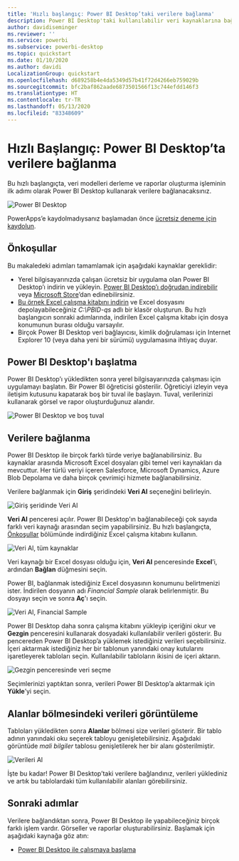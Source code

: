 ```yaml
---
title: 'Hızlı başlangıç: Power BI Desktop’taki verilere bağlanma'
description: Power BI Desktop'taki kullanılabilir veri kaynaklarına bağlanma
author: davidiseminger
ms.reviewer: ''
ms.service: powerbi
ms.subservice: powerbi-desktop
ms.topic: quickstart
ms.date: 01/10/2020
ms.author: davidi
LocalizationGroup: quickstart
ms.openlocfilehash: d689258b4e4da5349d57b41f72d4266eb759029b
ms.sourcegitcommit: bfc2baf862aade6873501566f13c744efdd146f3
ms.translationtype: HT
ms.contentlocale: tr-TR
ms.lasthandoff: 05/13/2020
ms.locfileid: "83348609"
---
```

# <a name="quickstart-connect-to-data-in-power-bi-desktop"></a>Hızlı Başlangıç: Power BI Desktop’ta verilere bağlanma

Bu hızlı başlangıçta, veri modelleri derleme ve raporlar oluşturma işleminin ilk adımı olarak Power BI Desktop kullanarak verilere bağlanacaksınız.

![Power BI Desktop](media/desktop-what-is-desktop/what-is-desktop_01.png)

PowerApps’e kaydolmadıysanız başlamadan önce [ücretsiz deneme için kaydolun](https://app.powerbi.com/signupredirect?pbi_source=web).

## <a name="prerequisites"></a>Önkoşullar

Bu makaledeki adımları tamamlamak için aşağıdaki kaynaklar gereklidir:

* Yerel bilgisayarınızda çalışan ücretsiz bir uygulama olan Power BI Desktop’ı indirin ve yükleyin. [Power BI Desktop’ı doğrudan indirebilir](https://powerbi.microsoft.com/desktop) veya [Microsoft Store](https://aka.ms/pbidesktopstore)’dan edinebilirsiniz.
* [Bu örnek Excel çalışma kitabını indirin](https://go.microsoft.com/fwlink/?LinkID=521962) ve Excel dosyasını depolayabileceğiniz *C:\PBID-qs* adlı bir klasör oluşturun. Bu hızlı başlangıcın sonraki adımlarında, indirilen Excel çalışma kitabı için dosya konumunun burası olduğu varsayılır.
* Birçok Power BI Desktop veri bağlayıcısı, kimlik doğrulaması için Internet Explorer 10 (veya daha yeni bir sürümü) uygulamasına ihtiyaç duyar.

## <a name="launch-power-bi-desktop"></a>Power BI Desktop'ı başlatma

Power BI Desktop’ı yükledikten sonra yerel bilgisayarınızda çalışması için uygulamayı başlatın. Bir Power BI öğreticisi gösterilir. Öğreticiyi izleyin veya iletişim kutusunu kapatarak boş bir tuval ile başlayın. Tuval, verilerinizi kullanarak görsel ve rapor oluşturduğunuz alandır.

![Power BI Desktop ve boş tuval](media/desktop-quickstart-connect-to-data/qs-connect-data_01.png)

## <a name="connect-to-data"></a>Verilere bağlanma

Power BI Desktop ile birçok farklı türde veriye bağlanabilirsiniz. Bu kaynaklar arasında Microsoft Excel dosyaları gibi temel veri kaynakları da mevcuttur. Her türlü veriyi içeren Salesforce, Microsoft Dynamics, Azure Blob Depolama ve daha birçok çevrimiçi hizmete bağlanabilirsiniz.

Verilere bağlanmak için **Giriş** şeridindeki **Veri Al** seçeneğini belirleyin.

![Giriş şeridinde Veri Al](media/desktop-quickstart-connect-to-data/qs-connect-data_02.png)

**Veri Al** penceresi açılır. Power BI Desktop’ın bağlanabileceği çok sayıda farklı veri kaynağı arasından seçim yapabilirsiniz. Bu hızlı başlangıçta, [Önkoşullar](#prerequisites) bölümünde indirdiğiniz Excel çalışma kitabını kullanın.

![Veri Al, tüm kaynaklar](media/desktop-quickstart-connect-to-data/qs-connect-data_03.png)

Veri kaynağı bir Excel dosyası olduğu için, **Veri Al** penceresinde **Excel**’i, ardından **Bağlan** düğmesini seçin.

Power BI, bağlanmak istediğiniz Excel dosyasının konumunu belirtmenizi ister. İndirilen dosyanın adı *Financial Sample* olarak belirlenmiştir. Bu dosyayı seçin ve sonra **Aç**'ı seçin.

![Veri Al, Financial Sample](media/desktop-quickstart-connect-to-data/qs-connect-data_04.png)

Power BI Desktop daha sonra çalışma kitabını yükleyip içeriğini okur ve **Gezgin** penceresini kullanarak dosyadaki kullanılabilir verileri gösterir. Bu pencereden Power BI Desktop’a yüklemek istediğiniz verileri seçebilirsiniz. İçeri aktarmak istediğiniz her bir tablonun yanındaki onay kutularını işaretleyerek tabloları seçin. Kullanılabilir tabloların ikisini de içeri aktarın.

![Gezgin penceresinde veri seçme](media/desktop-quickstart-connect-to-data/qs-connect-data_05.png)

Seçimlerinizi yaptıktan sonra, verileri Power BI Desktop’a aktarmak için **Yükle**’yi seçin.

## <a name="view-data-in-the-fields-pane"></a>Alanlar bölmesindeki verileri görüntüleme

Tabloları yükledikten sonra **Alanlar** bölmesi size verileri gösterir. Bir tablo adının yanındaki oku seçerek tabloyu genişletebilirsiniz. Aşağıdaki görüntüde *mali bilgiler* tablosu genişletilerek her bir alanı gösterilmiştir.

![Verileri Al](media/desktop-quickstart-connect-to-data/qs-connect-data_06.png)

İşte bu kadar! Power BI Desktop’taki verilere bağlandınız, verileri yüklediniz ve artık bu tablolardaki tüm kullanılabilir alanları görebilirsiniz.

## <a name="next-steps"></a>Sonraki adımlar

Verilere bağlandıktan sonra, Power BI Desktop ile yapabileceğiniz birçok farklı işlem vardır. Görseller ve raporlar oluşturabilirsiniz. Başlamak için aşağıdaki kaynağa göz atın:

* [Power BI Desktop ile çalışmaya başlama](../fundamentals/desktop-getting-started.md)
